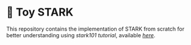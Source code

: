 # :dolls: Toy STARK

This repository contains the implementation of STARK from scratch for better understanding
using _stark101 tutorial_, available [_here_](https://starkware.co/stark-101/).
